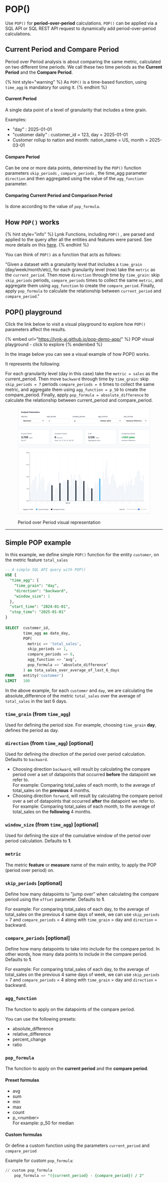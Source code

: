 # POP()

Use `POP()` for **period-over-period** calculations. `POP()` can be applied via a SQL API or SQL REST API request to dynamically add period-over-period calculations.

## Current Period and Compare Period

Period over Period analysis is about comparing the same metric, calculated on two different time periods. We call these two time periods as the **Current Period** and the **Compare Period**.

{% hint style="warning" %}
As `POP()` is a time-based function, using `time_agg` is mandatory for using it.&#x20;
{% endhint %}

#### Current Period&#x20;

A single data point of a level of granularity that includes a time grain.

Examples:&#x20;

* "day" : 2025-01-01
* "customer daily" : customer\_id = 123, day = 2025-01-01
* Customer rollup to nation and month: nation\_name = US, month = 2025-03-01

#### Compare Period&#x20;

Can be one or more data points, determined by the `POP()` function parameters `skip_periods` , `compare_periods` , the time\_agg parameter `direction` and then aggregated using the value of the `agg_function` parameter.

#### Comparing Current Period and Comparison Period

Is done according to the value of `pop_formula`.

## How `POP()` works

{% hint style="info" %}
Lynk Functions, including `POP()` , are parsed and applied to the query after all the entities and features were parsed. See more details on this [here](../../consume-and-apis/#behind-the-scenes-the-process-of-requesting-data-from-lynk).
{% endhint %}

You can think of `POP()` as a function that acts as follows:

"Given a dataset with a granularity level that includes a `time_grain` (day/week/month/etc), for each granularity level (row)  take the `metric`  as the `current_period`. Then move `direction` through time by `time_grain`: skip `skip_periods` periods, `compare_periods` times to collect the same `metric`, and aggregate them using `agg_function` to create the `compare_period`. Finally, apply `pop_formula` to calculate the relationship between `current_period` and `compare_period`."

## POP() playground

Click the link below to visit a visual playground to explore how `POP()` parameters affect the results.

{% embed url="https://lynk-ai.github.io/pop-demo-app/" %}
POP visual playground - click to explore
{% endembed %}

In the image below you can see a visual example of how POP() works.&#x20;

It represents the following:

For each granularity level (day in this case) take the `metric = sales`  as the current\_period. Then move `backward` through time by `time_grain`: skip `skip_periods = 7` periods `compare_periods = 6` times to collect the same metric, and aggregate them using `agg_function = p_50` to create the compare\_period. Finally, apply `pop_formula = absolute_difference` to calculate the relationship between current\_period and compare\_period.

<figure><img src="../../../.gitbook/assets/image (11).png" alt=""><figcaption><p>Period over Period visual representation</p></figcaption></figure>

***

## Simple POP example

In this example, we define simple `POP()` function for the entity `customer`, on the metric feature `total_sales`&#x20;

```sql
-- A simple SQL API query with POP()
USE {
  "time_agg": {
    "time_grain": "day",
    "direction": "backward",
    "window_size": 1
  },
  "start_time": "2024-01-01",
  "stop_time": "2025-01-01"
}

SELECT  customer_id,
        time_agg as date_day,
        POP(
          metric => 'total_sales',
          skip_periods => 1,
          compare_periods => 6,
          agg_function => ‘avg’,
          pop_formula => ‘absolute_difference’
        ) as tota_sales_over_average_of_last_6_days
FROM    entity('customer')
LIMIT   100
```

In the above example, for each `customer` and `day`,  we are calculating the absolute\_difference of the metric `total_sales` over the average of `total_sales` in the last 6 days.

### `time_grain` (from `time_agg`)

Used for defining the period size. For example, choosing `time_grain` **day**, defines the period as day.

### `direction` (from `time_agg`) \[optional]

Used for defining the direction of the period over period calculation. Defaults to `backward`.

* Choosing direction `backward`, will result by calculating the compare period over a set of datapoints that occurred **before** the datapoint we refer to.\
  For example: Comparing total\_sales of each month, to the average of total\_sales on the **previous** 4 months.
* Choosing direction `forward`, will result by calculating the compare period over a set of datapoints that occurred **after** the datapoint we refer to.\
  For example: Comparing total\_sales of each month, to the average of total\_sales on the **following** 4 months.

### `window_size` (from `time_agg`) \[optional]

Used for defining the size of the cumulative window of the period over period calculation. Defaults to **1**.

### `metric`

The metric **feature** or **measure** name of the main entity, to apply the POP (period over period) on.

### `skip_periods` \[optional]

Define how many datapoints to "jump over" when calculating the compare period using the `offset` parameter. Defaults to **1**.&#x20;

For example: For comparing total\_sales of each day, to the average of total\_sales on the previous 4 same days of week, we can use `skip_periods` = 7 and `compare_periods` = 4 along with `time_grain` = day and `direction` = backward.

### `compare_periods` \[optional]

Define how many datapoints to take into include for the compare period. In other words, how many data points to include in the compare period. Defaults to **1**.

For example: For comparing total\_sales of each day, to the average of total\_sales on the previous 4 same days of week, we can use `skip_periods` = 7 and `compare_periods` = 4 along with `time_grain` = day and `direction` = backward.

### `agg_function`

The function to apply on the datapoints of the compare period.&#x20;

You can use the following presets:

* absolute\_difference
* relative\_difference&#x20;
* percent\_change
* ratio

### `pop_formula`

The function to apply on the **current period** and the **compare period**.

#### Preset formulas

* avg
* sum
* min
* max
* count
* p\_\<number> \
  For example:  p\_50 for median

#### Custom formulas

Or define a custom function using the parameters `current_period` and `compare_period`

Example for custom `pop_formula`:

```sql
// custom pop_formula
    pop_formula => "({current_period} - {compare_period}) / 2"
```
